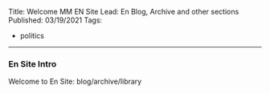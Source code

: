 Title: Welcome MM EN Site
Lead: En Blog, Archive and other sections
Published: 03/19/2021
Tags:
  - politics
---

### En Site Intro
Welcome to En Site: blog/archive/library